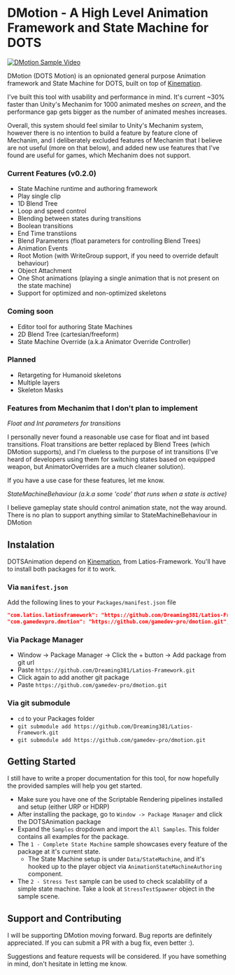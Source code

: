 # DMotion - A High Level Animation Framework and State Machine for DOTS

[![DMotion Sample Video](https://img.youtube.com/vi/7lEJGOGHp2Q/0.jpg)](https://www.youtube.com/watch?v=7lEJGOGHp2Q)

DMotion (DOTS Motion) is an opnionated general purpose Animation framework and State Machine for DOTS, built on top of [Kinemation](https://github.com/Dreaming381/Latios-Framework/tree/master/Kinemation).

I've built this tool with usability and performance in mind. It's current ~30% faster than Unity's Mechanim for 1000 animated meshes *on screen*, and the performance gap gets bigger as the number of animated meshes increases.

Overall, this system should feel similar to Unity's Mechanim system, however there is no intention to build a feature by feature clone of Mechanim, and I deliberately excluded features of Mechanim that I believe are not useful (more on that below), and added new use features that I've found are useful for games, which Mechanim does not support.

### Current Features (v0.2.0)

- State Machine runtime and authoring framework
- Play single clip
- 1D Blend Tree
- Loop and speed control
- Blending between states during transitions
- Boolean transitions
- End Time transtiions
- Blend Parameters (float parameters for controlling Blend Trees)
- Animation Events
- Root Motion (with WriteGroup support, if you need to override default behaviour)
- Object Attachment
- One Shot animations (playing a single animation that is not present on the state machine)
- Support for optimized and non-optimized skeletons

### Coming soon

- Editor tool for authoring State Machines
- 2D Blend Tree (cartesian/freeform)
- State Machine Override (a.k.a Animator Override Controller)

### Planned
- Retargeting for Humanoid skeletons
- Multiple layers
- Skeleton Masks

### Features from Mechanim that I don't plan to implement

*Float and Int parameters for transitions*

I personally never found a reasonable use case for float and int based transitions. Float transitions are better replaced by Blend Trees (which DMotion supports), and I'm clueless to the purpose of int transitions (I've heard of developers using them for switching states based on equipped weapon, but AnimatorOverrides are a much cleaner solution).

If you have a use case for these features, let me know.

*StateMachineBehaviour (a.k.a some 'code' that runs when a state is active)*

I believe gameplay state should control animation state, not the way around. There is no plan to support anything similar to StateMachineBehaviour in DMotion

## Instalation

DOTSAnimation depend on [Kinemation](https://github.com/Dreaming381/Latios-Framework/tree/master/Kinemation), from Latios-Framework. You'll have to install both packages for it to work.

### Via `manifest.json`

Add the following lines to your `Packages/manifest.json` file

```json
"com.latios.latiosframework": "https://github.com/Dreaming381/Latios-Framework.git",
"com.gamedevpro.dmotion": "https://github.com/gamedev-pro/dmotion.git",
```

### Via Package Manager

- Window -> Package Manager -> Click the + button -> Add package from git url
- Paste `https://github.com/Dreaming381/Latios-Framework.git`
- Click again to add another git package
- Paste `https://github.com/gamedev-pro/dmotion.git`

### Via git submodule

- `cd` to your Packages folder
- `git submodule add https://github.com/Dreaming381/Latios-Framework.git`
- `git submodule add https://github.com/gamedev-pro/dmotion.git`

## Getting Started

I still have to write a proper documentation for this tool, for now hopefully the provided samples will help you get started.

- Make sure you have one of the Scriptable Rendering pipelines installed and setup (either URP or HDRP)
- After installing the package, go to `Window -> Package Manager` and click the DOTSAnimation package
- Expand the `Samples` dropdown and import the `All Samples`. This folder contains all examples for the package.
- The `1 - Complete State Machine` sample showcases every feature of the package at it's current state.
  - The State Machine setup is under `Data/StateMachine`, and it's hooked up to the player object via `AnimationStateMachineAuthoring` component.
- The `2 - Stress Test` sample can be used to check scalability of a simple state machine. Take a look at `StressTestSpawner` object in the sample scene.

## Support and Contributing

I will be supporting DMotion moving forward. Bug reports are definitely appreciated. If you can submit a PR with a bug fix, even better :).

Suggestions and feature requests will be considered. If you have something in mind, don't hesitate in letting me know.


